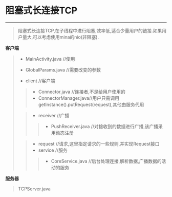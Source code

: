 # 阻塞式长连接TCP #
---
> 阻塞式长连接TCP,在子线程中进行阻塞,效率低,适合少量用户的链接.如果用户量大,可以考虑使用mina的nio(非阻塞).


**客户端**
> - MainActivity.java     //使用
> - GlobalParams.java     //需要改变的参数
> 
> - client                //客户端
>> - Connector.java       //连接者,不是给用户使用的
>> - ConnectorManager.java//用户只需调用getInstance().putRequest(request),其他由服务代用
>
>> - receiver             //广播
>>> - PushReceiver.java   //对接收到的数据进行广播,该广播采用动态注册
>
>> - request              //请求,这里指定请求的一些规则,并实现Request接口
>> - service              //服务
>>> - CoreService.java    //后台处理连接,解析数据,广播数据的活动的服务


**服务器**
> TCPServer.java